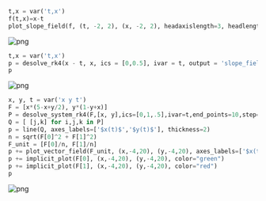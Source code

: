 

```python
t,x = var('t,x')
f(t,x)=x-t
plot_slope_field(f, (t, -2, 2), (x, -2, 2), headaxislength=3, headlength=3, axes_labels=['$t$','$x(t)$'])
```




![png](output_0_0.png)




```python
t,x = var('t,x')
p = desolve_rk4(x - t, x, ics = [0,0.5], ivar = t, output = 'slope_field', end_points = [0, 3], thickness = 2, color = 'blue')
p
```




![png](output_1_0.png)




```python
x, y, t = var('x y t')
F = [x*(5-x+y/2), y*(1-y+x)]
P = desolve_system_rk4(F,[x, y],ics=[0,1,.5],ivar=t,end_points=10,step=0.01)
Q = [ [j,k] for i,j,k in P]
p = line(Q, axes_labels=['$x(t)$','$y(t)$'], thickness=2)
n = sqrt(F[0]^2 + F[1]^2)
F_unit = [F[0]/n, F[1]/n]
p += plot_vector_field(F_unit, (x,-4,20), (y,-4,20), axes_labels=['$x(t)$','$y(t)$'], xmax = 20, xmin = -4, ymax = 20, ymin = -4, aspect_ratio=1)
p += implicit_plot(F[0], (x,-4,20), (y,-4,20), color="green")
p += implicit_plot(F[1], (x,-4,20), (y,-4,20), color="red")
p
```




![png](output_2_0.png)




```python

```
